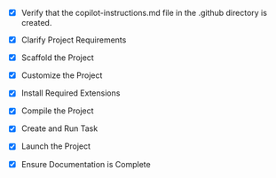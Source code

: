 <!-- Use this file to provide workspace-specific custom instructions to Copilot. For more details, visit https://code.visualstudio.com/docs/copilot/copilot-customization#_use-a-githubcopilotinstructionsmd-file -->
- [x] Verify that the copilot-instructions.md file in the .github directory is created.

- [x] Clarify Project Requirements
	<!-- Full-stack application with Vite React TypeScript frontend, Python FastAPI backend, and Docker Compose orchestration -->

- [x] Scaffold the Project
	<!-- Created Vite React TypeScript frontend, FastAPI backend, Docker configuration, and project structure -->

- [x] Customize the Project
	<!-- Customized React frontend to connect to FastAPI backend with CRUD operations for items management -->

- [x] Install Required Extensions
	<!-- No specific extensions required for this project type -->

- [x] Compile the Project
	<!-- Frontend builds successfully, Python environment configured, and backend dependencies installed without errors -->

- [x] Create and Run Task
	<!-- Created tasks for Docker Compose and local development. Docker may need to be started manually -->

- [x] Launch the Project
	<!-- Project is ready to launch. Instructions provided in README.md for both Docker and local development -->

- [x] Ensure Documentation is Complete
	<!-- README.md and copilot-instructions.md are complete with project information -->
